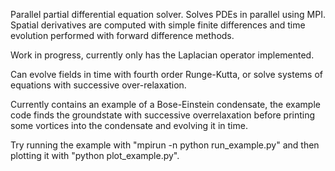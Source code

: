 Parallel partial differential equation solver. Solves PDEs in parallel using MPI. Spatial derivatives are computed with simple finite differences and time evolution performed with forward difference methods.

Work in progress, currently only has the Laplacian operator implemented.

Can evolve fields in time with fourth order Runge-Kutta, or solve systems of equations with successive over-relaxation.

Currently contains an example of a Bose-Einstein condensate, the example code finds the groundstate with successive overrelaxation before printing some vortices into the condensate and evolving it in time.

Try running the example with "mpirun -n <number of cores> python run_example.py" and then plotting it with "python plot_example.py".